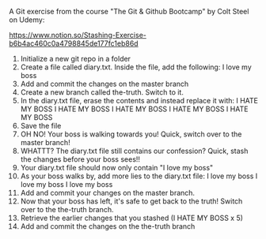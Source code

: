 A Git exercise from the course "The Git & Github Bootcamp" by Colt Steel on Udemy:

https://www.notion.so/Stashing-Exercise-b6b4ac460c0a4798845de177fc1eb86d

1. Initialize a new git repo in a folder
2. Create a file called diary.txt. Inside the file, add the following:
I love my boss
3. Add and commit the changes on the master branch
4. Create a new branch called the-truth. Switch to it.
5. In the diary.txt file, erase the contents and instead replace it with:
I HATE MY BOSS
I HATE MY BOSS
I HATE MY BOSS
I HATE MY BOSS
I HATE MY BOSS
6. Save the file
7. OH NO! Your boss is walking towards you! Quick, switch over to the master branch!
8. WHATTT? The diary.txt file still contains our confession? Quick, stash the changes before your boss sees!!
9. Your diary.txt file should now only contain "I love my boss"
10. As your boss walks by, add more lies to the diary.txt file:
I love my boss
I love my boss
I love my boss
11. Add and commit your changes on the master branch.
12. Now that your boss has left, it's safe to get back to the truth! Switch over to the the-truth branch.
13. Retrieve the earlier changes that you stashed (I HATE MY BOSS x 5)
14. Add and commit the changes on the the-truth branch

